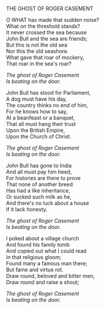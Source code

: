 THE GHOST OF ROGER CASEMENT  
  
O WHAT has made that sudden noise?  
What on the threshold stands?  
It never crossed the sea because  
John Bull and the sea are friends;  
But this is not the old sea  
Nor this the old seashore.  
What gave that roar of mockery,  
That roar in the sea's roar?  
  
*The ghost of Roger Casement*  
*Is beating on the door.*  
  
John Bull has stood for Parliament,  
A dog must have his day,  
The country thinks no end of him,  
For he knows how to say,  
At a beanfeast or a banquet,  
That all must hang their trust  
Upon the British Empire,  
Upon the Church of Christ.  
  
*The ghost of Roger Casement*  
*Is beating on the door.*  
  
John Bull has gone to India  
And all must pay him heed,  
For histories are there to prove  
That none of another breed  
Has had a like inheritance,  
Or sucked such milk as he,  
And there's no luck about a house  
If it lack honesty.  
  
*The ghost of Roger Casement*  
*Is beating on the door.*  
  
I poked about a village church  
And found his family tomb  
And copied out what I could read  
In that religious gloom;  
Found many a famous man there;  
But fame and virtue rot.  
Draw round, beloved and bitter men,  
Draw round and raise a shout;  
  
*The ghost of Roger Casement*  
*Is beating on the door.*  
